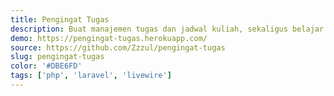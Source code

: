 ```yaml
---
title: Pengingat Tugas
description: Buat manajemen tugas dan jadwal kuliah, sekaligus belajar laravel livewire
demo: https://pengingat-tugas.herokuapp.com/
source: https://github.com/Zzzul/pengingat-tugas
slug: pengingat-tugas
color: '#DBE6FD'
tags: ['php', 'laravel', 'livewire']
---
```

